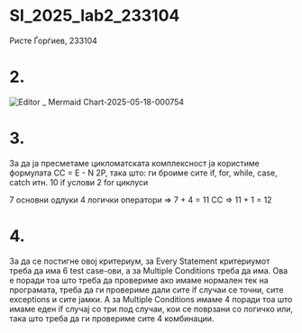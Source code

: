 # SI_2025_lab2_233104

Ристе Ѓорѓиев, 233104
# 2.
![Editor _ Mermaid Chart-2025-05-18-000754](https://github.com/user-attachments/assets/34a159f3-b011-44ca-9f3d-104c4885121a)


# 3.

За да ја пресметаме цикломатската комплексност ја користиме формулата CC = E - N 2P, 
така што:
ги броиме сите if, for, while, case, catch итн.
10 if услови
2 for циклуси

7 основни одлуки
4 логички оператори => 7 + 4 = 11
CC => 11 + 1 = 12


# 4.

За да се постигне овој критериум, за Every Statement критериумот треба да има 6 test
case-ови, а за Multiple Conditions треба да има. Ова е поради тоа што треба да провериме 
ако имаме нормален тек на програмата, треба да ги провериме дали сите if случаи се точни, 
сите exceptions и сите јамки. А за Multiple Conditions имаме 4 поради тоа што имаме еден 
if случај со три под случаи, кои се поврзани со логичко или, така што треба да ги провериме сите 4 комбинации.


